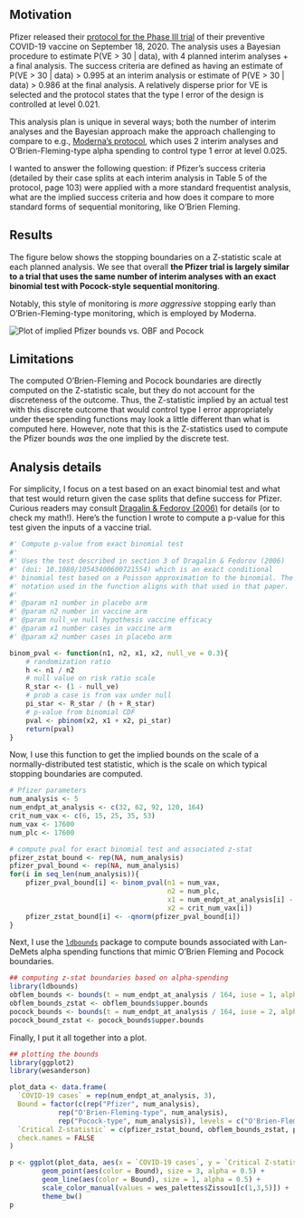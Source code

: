 
## Motivation

Pfizer released their [protocol for the Phase III
trial](https://www.documentcloud.org/documents/7212814-C4591001-Clinical-Protocol.html)
of their preventive COVID-19 vaccine on September 18, 2020. The analysis
uses a Bayesian procedure to estimate P(VE \> 30 | data), with 4 planned
interim analyses + a final analysis. The success criteria are defined as
having an estimate of P(VE \> 30 | data) \> 0.995 at an interim analysis
or estimate of P(VE \> 30 | data) \> 0.986 at the final analysis. A
relatively disperse prior for VE is selected and the protocol states
that the type I error of the design is controlled at level 0.021.

This analysis plan is unique in several ways; both the number of interim
analyses and the Bayesian approach make the approach challenging to
compare to e.g., [Moderna’s
protocol](https://www.modernatx.com/sites/default/files/mRNA-1273-P301-Protocol.pdf),
which uses 2 interim analyses and O’Brien-Fleming-type alpha spending to
control type 1 error at level 0.025.

I wanted to answer the following question: if Pfizer’s success criteria
(detailed by their case splits at each interim analysis in Table 5 of
the protocol, page 103) were applied with a more standard frequentist
analysis, what are the implied success criteria and how does it compare
to more standard forms of sequential monitoring, like O’Brien Fleming.

## Results

The figure below shows the stopping boundaries on a Z-statistic scale at
each planned analysis. We see that overall **the Pfizer trial is largely
similar to a trial that uses the same number of interim analyses with an
exact binomial test with Pocock-style sequential monitoring**.

Notably, this style of monitoring is *more aggressive* stopping early
than O’Brien-Fleming-type monitoring, which is employed by Moderna.

![Plot of implied Pfizer bounds vs. OBF and
Pocock](README_files/figure-gfm/bounds-plot-1.png)

## Limitations

The computed O’Brien-Fleming and Pocock boundaries are directly computed
on the Z-statistic scale, but they do not account for the discreteness
of the outcome. Thus, the Z-statistic implied by an actual test with
this discrete outcome that would control type I error appropriately
under these spending functions may look a little different than what is
computed here. However, note that this is the Z-statistics used to
compute the Pfizer bounds *was* the one implied by the discrete test.

## Analysis details

For simplicity, I focus on a test based on an exact binomial test and
what that test would return given the case splits that define success
for Pfizer. Curious readers may consult [Dragalin & Fedorov
(2006)](https://www.tandfonline.com/doi/full/10.1080/10543400600721554)
for details (or to check my math\!). Here’s the function I wrote to
compute a p-value for this test given the inputs of a vaccine trial.

``` r
#' Compute p-value from exact binomial test
#' 
#' Uses the test described in section 3 of Dragalin & Fedorov (2006)
#' (doi: 10.1080/10543400600721554) which is an exact conditional
#' binomial test based on a Poisson approximation to the binomial. The
#' notation used in the function aligns with that used in that paper.
#' 
#' @param n1 number in placebo arm
#' @param n2 number in vaccine arm
#' @param null_ve null hypothesis vaccine efficacy
#' @param x1 number cases in vaccine arm
#' @param x2 number cases in placebo arm

binom_pval <- function(n1, n2, x1, x2, null_ve = 0.3){
    # randomization ratio
    h <- n1 / n2
    # null value on risk ratio scale
    R_star <- (1 - null_ve)
    # prob a case is from vax under null
    pi_star <- R_star / (h + R_star)
    # p-value from binomial CDF
    pval <- pbinom(x2, x1 + x2, pi_star)
    return(pval)
}
```

Now, I use this function to get the implied bounds on the scale of a
normally-distributed test statistic, which is the scale on which typical
stopping boundaries are computed.

``` r
# Pfizer parameters
num_analysis <- 5
num_endpt_at_analysis <- c(32, 62, 92, 120, 164)
crit_num_vax <- c(6, 15, 25, 35, 53)
num_vax <- 17600
num_plc <- 17600

# compute pval for exact binomial test and associated z-stat
pfizer_zstat_bound <- rep(NA, num_analysis)
pfizer_pval_bound <- rep(NA, num_analysis)
for(i in seq_len(num_analysis)){
    pfizer_pval_bound[i] <- binom_pval(n1 = num_vax, 
                                       n2 = num_plc, 
                                       x1 = num_endpt_at_analysis[i] - crit_num_vax[i], 
                                       x2 = crit_num_vax[i])
    pfizer_zstat_bound[i] <- -qnorm(pfizer_pval_bound[i])
}
```

Next, I use the
[`ldbounds`](https://cran.r-project.org/web/packages/ldbounds/index.html)
package to compute bounds associated with Lan-DeMets alpha spending
functions that mimic O’Brien Fleming and Pocock boundaries.

``` r
## computing z-stat boundaries based on alpha-spending
library(ldbounds)
obflem_bounds <- bounds(t = num_endpt_at_analysis / 164, iuse = 1, alpha = 0.025)
obflem_bounds_zstat <- obflem_bounds$upper.bounds
pocock_bounds <- bounds(t = num_endpt_at_analysis / 164, iuse = 2, alpha = 0.025)
pocock_bound_zstat <- pocock_bounds$upper.bounds
```

Finally, I put it all together into a plot.

``` r
## plotting the bounds
library(ggplot2)
library(wesanderson)

plot_data <- data.frame(
  `COVID-19 cases` = rep(num_endpt_at_analysis, 3),
  Bound = factor(c(rep("Pfizer", num_analysis), 
            rep("O'Brien-Fleming-type", num_analysis),
            rep("Pocock-type", num_analysis)), levels = c("O'Brien-Fleming-type", "Pocock-type", "Pfizer")),
  `Critical Z-statistic` = c(pfizer_zstat_bound, obflem_bounds_zstat, pocock_bound_zstat),
  check.names = FALSE
)

p <- ggplot(plot_data, aes(x = `COVID-19 cases`, y = `Critical Z-statistic`)) + 
        geom_point(aes(color = Bound), size = 3, alpha = 0.5) + 
        geom_line(aes(color = Bound), size = 1, alpha = 0.5) + 
        scale_color_manual(values = wes_palettes$Zissou1[c(1,3,5)]) + 
        theme_bw()
p
```
